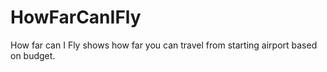 # HowFarCanIFly
How far can I Fly shows how far you can travel from starting airport based on budget.
